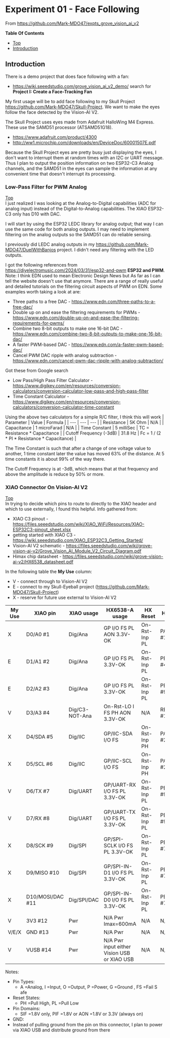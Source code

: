 # Experiment 01 - Face Following
From https://github.com/Mark-MDO47/expts_grove_vision_ai_v2

**Table Of Contents**
* [Top](#experiment-01-\--face-following "Top")
* [Introduction](#introduction "Introduction")

## Introduction
There is a demo project that does face following with a fan:
- https://wiki.seeedstudio.com/grove_vision_ai_v2_demo/ search for **Project I: Create a Face-Tracking Fan**

My first usage will be to add face following to my Skull Project https://github.com/Mark-MDO47/Skull-Project. We want to make the eyes follow the face detected by the Vision-AI V2.

The Skull Project uses eyes made from Adafruit HalloWing M4 Express. These use the SAMD51 processor (ATSAMD51G18).
- https://www.adafruit.com/product/4300
- http://ww1.microchip.com/downloads/en/DeviceDoc/60001507E.pdf

Because the Skull Project eyes are pretty busy just displaying the eyes, I don't want to interrupt them at random times with an I2C or UART message. Thus I plan to output the position information on two ESP32-C3 Analog channels, and the SAMD51 in the eyes can sample the information at any convenient time that doesn't interrupt its processing.

### Low-Pass Filter for PWM Analog
[Top](#experiment-01-\--face-following "Top")<br>
I just realized I was looking at the Analog-to-Digital capabilities (ADC for analog input) instead of the Digital-to-Analog capabilities. The XIAO ESP32-C3 only has D10 with DAC.

I will start by using the ESP32 LEDC library for analog output; that way I can use the same code for both analog outputs. I may need to implement filtering on the analog outputs so the SAMD51 can do reliable sensing.

I previously did LEDC analog outputs in my https://github.com/Mark-MDO47/DuelWithBanjos project. I didn't need any filtering with the LED outputs.

I got the following references from https://diyelectromusic.com/2024/03/31/esp32-and-pwm **ESP32 and PWM**. Note: I think EDN used to mean Electronic Design News but As far as I can tell the website doesn't use that anymore.
There are a range of really useful and detailed tutorials on the filtering circuit aspects of PWM on EDN. Some examples worth taking a look at are:
- Three paths to a free DAC - https://www.edn.com/three-paths-to-a-free-dac/
- Double up on and ease the filtering requirements for PWMs - https://www.edn.com/double-up-on-and-ease-the-filtering-requirements-for-pwms/
- Combine two 8-bit outputs to make one 16-bit DAC - https://www.edn.com/combine-two-8-bit-outputs-to-make-one-16-bit-dac/
- A faster PWM-based DAC - https://www.edn.com/a-faster-pwm-based-dac/
- Cancel PWM DAC ripple with analog subtraction - https://www.edn.com/cancel-pwm-dac-ripple-with-analog-subtraction/

Got these from Google search
- Low Pass/High Pass Filter Calculator - https://www.digikey.com/en/resources/conversion-calculators/conversion-calculator-low-pass-and-high-pass-filter
- Time Constant Calculator - https://www.digikey.com/en/resources/conversion-calculators/conversion-calculator-time-constant

Using the above two calculators for a simple R/C filter, I think this will work
| Parameter | Value | Formula |
| --- | --- | --- |
| Resistance | 5K Ohm | N/A |
| Capacitance | 1 microFarad | N/A |
| Time Constant | 5 milliSec | TC = Resistance * Capacitance |
| Cutoff Frequency (-3dB) | 31.8 Hz | Fc = 1 / (2 * PI * Resistance * Capacitance) |

The Time Constant is such that after a change of one voltage value to another, 1 time constant later the value has moved 63% of the distance. At 5 time constants it is about 99% of the way there.

The Cutoff Frequency is at -3dB, which means that at that frequency and above the amplitude is reduce by 50% or more.

### XIAO Connector On Vision-AI V2
[Top](#experiment-01-\--face-following "Top")<br>
In trying to decide which pins to route to directly to the XIAO header and which to use externally, I found this helpful. Info gathered from:
- XIAO C3 pinout - https://files.seeedstudio.com/wiki/XIAO_WiFi/Resources/XIAO-ESP32C3-pinout_sheet.xlsx
- getting started with XIAO C3 - https://wiki.seeedstudio.com/XIAO_ESP32C3_Getting_Started/
- Vision-AI V2 schematic - https://files.seeedstudio.com/wiki/grove-vision-ai-v2/Grove_Vision_AI_Module_V2_Circuit_Diagram.pdf
- Himax chip datasheet - https://files.seeedstudio.com/wiki/grove-vision-ai-v2/HX6538_datasheet.pdf

In the following table the **My Use** column:
- V - connect through to Vision-AI V2
- E - connect to my Skull-Eyeball project (https://github.com/Mark-MDO47/Skull-Project)
- X - reserve for future use external to Vision-AI V2

| My Use | XIAO pin | XIAO usage | HX6538-A usage | HX Reset | HX pin |
| --- | --- | --- | --- | --- | --- |
| X | D0/A0 #1 | Dig/Ana | GP I/O FS PL AON 3.3V-OK  | On-Rst-Inp PL |  PA0 #18 |
| E | D1/A1 #2 | Dig/Ana | GP I/O FS PL 3.3V-OK | On-Rst-Inp PL | PB11 #46 |
| E | D2/A2 #3 | Dig/Ana | GP I/O FS PL 3.3V-OK | On-Rst-Inp PL | PB8 #94 |
| V | D3/A3 #4 | Dig/C3-NOT-Ana | On-Rst-LO I FS PH AON 3.3V-OK | N/A | RESETN #17 |
| X | D4/SDA #5 | Dig/IIC | GP/IIC-SDA I/O FS  | On-Rst-Inp PH | PA3 #24 |
| X | D5/SCL #6 | Dig/IIC | GP/IIC-SCL I/O FS | On-Rst-Inp PH | PA2 #23 |
| V | D6/TX #7 | Dig/UART | GP/UART-RX I/O FS PL 3.3V-OK | On-Rst-Inp PL | PB6 #92 |
| V | D7/RX #8 | Dig/UART | GP/UART-TX I/O FS PL 3.3V-OK | On-Rst-Inp PL | PB7 #93 |
| X | D8/SCK #9 | Dig/SPI | GP/SPI-SCLK I/O FS PL 3.3V-OK | On-Rst-Inp PL | PB4 #74 |
| X | D9/MISO #10 | Dig/SPI | GP/SPI-IN-D1 I/O FS PL 3.3V-OK | On-Rst-Inp PL | PB3 #73 |
| X | D10/MOSI/DAC #11 | Dig/SPI/DAC | GP/SPI-IN-D0 I/O FS PL 3.3V-OK | On-Rst-Inp PL | PB2 #72 |
| V | 3V3 #12 | Pwr | N/A Pwr Imax=600mA | N/A | N/A |
| V/E/X | GND #13 | Pwr | N/A Pwr | N/A | N/A |
| V | VUSB #14 | Pwr | N/A Pwr input either Vision USB or XIAO USB | N/A | N/A |

Notes: 
- Pin Types:
  - A =Analog, I =Input, O =Output, P =Power, G =Ground , FS =Fail S afe
- Reset States:
  - PH =Pull High, PL =Pull Low
- Pin Domains:
  - SIF =1.8V only, PIF =1.8V or AON =1.8V or 3.3V (always on)
-  GND:
  -  Instead of pulling ground from the pin on this connector, I plan to power via XIAO USB and distribute ground from there
